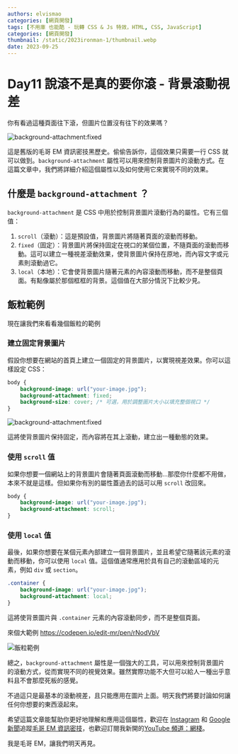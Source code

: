 ```yaml
---
authors: elvismao
categories: [網頁開發]
tags: [不用庫 也能酷 - 玩轉 CSS & Js 特效，HTML, CSS, JavaScript]
categories: [網頁開發]
thumbnail: /static/2023ironman-1/thumbnail.webp
date: 2023-09-25
---
```


# Day11 說滾不是真的要你滾 - 背景滾動視差

你有看過這種頁面往下滾，但圖片位置沒有往下的效果嗎？

![background-attachment:fixed](scrolling.gif)

這是舊版的毛哥 EM 資訊密技黑歷史。偷偷告訴你，這個效果只需要一行 CSS 就可以做到。`background-attachment` 屬性可以用來控制背景圖片的滾動方式。在這篇文章中，我們將詳細介紹這個屬性以及如何使用它來實現不同的效果。

## 什麼是 `background-attachment` ？

`background-attachment` 是 CSS 中用於控制背景圖片滾動行為的屬性。它有三個值：

1. `scroll`（滾動）：這是預設值，背景圖片將隨著頁面的滾動而移動。
2. `fixed`（固定）：背景圖片將保持固定在視口的某個位置，不隨頁面的滾動而移動。這可以建立一種視差滾動效果，使背景圖片保持在原地，而內容文字或元素則滾動過它。
3. `local`（本地）：它會使背景圖片隨著元素的內容滾動而移動，而不是整個頁面。有點像屬於那個框框的背景。這個值在大部分情況下比較少見。

## 飯粒範例

現在讓我們來看看幾個飯粒的範例

### 建立固定背景圖片

假設你想要在網站的首頁上建立一個固定的背景圖片，以實現視差效果。你可以這樣設定 CSS：

```css
body {
	background-image: url("your-image.jpg");
	background-attachment: fixed;
	background-size: cover; /* 可選，用於調整圖片大小以填充整個視口 */
}
```

![background-attachment:fixed](scrolling.gif)

這將使背景圖片保持固定，而內容將在其上滾動，建立出一種動態的效果。

### 使用 `scroll` 值

如果你想要一個網站上的背景圖片會隨著頁面滾動而移動…那麼你什麼都不用做，本來不就是這樣。但如果你有別的屬性蓋過去的話可以用 `scroll` 改回來。

```css
body {
	background-image: url("your-image.jpg");
	background-attachment: scroll;
}
```

### 使用 `local` 值

最後，如果你想要在某個元素內部建立一個背景圖片，並且希望它隨著該元素的滾動而移動，你可以使用 `local` 值。這個值通常應用於具有自己的滾動區域的元素，例如 `div` 或 `section`。

```css
.container {
	background-image: url("your-image.jpg");
	background-attachment: local;
}
```

這將使背景圖片與 `.container` 元素的內容滾動同步，而不是整個頁面。

來個大範例 <https://codepen.io/edit-mr/pen/rNodVbV>

![飯粒範例](scroll.gif)

總之，`background-attachment` 屬性是一個強大的工具，可以用來控制背景圖片的滾動方式，從而實現不同的視覺效果。雖然實際功能不大但可以給人一種出乎意料且不會那麼死板的感覺。

不過這只是最基本的滾動視差，且只能應用在圖片上面。明天我們將要討論如何讓任何你想要的東西滾起來。

希望這篇文章能幫助你更好地理解和應用這個屬性，歡迎在 [Instagram](https://www.instagram.com/emtech.cc) 和 [Google 新聞](https://news.google.com/publications/CAAqBwgKMKXLvgswsubVAw?ceid=TW:zh-Hant&oc=3)追蹤[毛哥 EM 資訊密技](https://emtech.cc/)，也歡迎訂閱我新開的[YouTube 頻道：網棧](https://www.youtube.com/@webpallet)。

我是毛哥 EM，讓我們明天再見。
